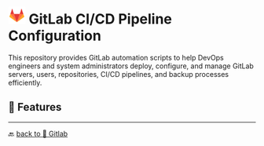 # <img src="../../Assets/pics/icons8-gitlab-48.svg" width="35"> GitLab CI/CD Pipeline Configuration

This repository provides GitLab automation scripts to help DevOps engineers and system administrators deploy, configure, and manage GitLab servers, users, repositories, CI/CD pipelines, and backup processes efficiently.

## 🚀 Features

---

🔙 [back to 📂 Gitlab](../)
